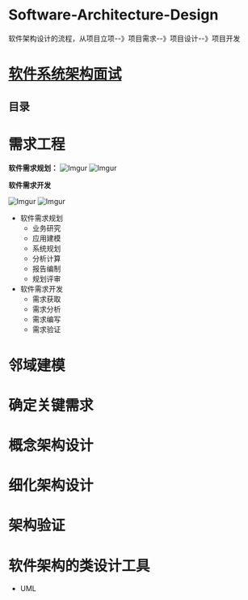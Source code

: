 # Software-Architecture-Design
软件架构设计的流程，从项目立项--》项目需求--》项目设计--》项目开发

# [软件系统架构面试](https://github.com/stevenli91748/Software-Architecture-Design/tree/master/Interview)

目录
---

# 需求工程
 
 **软件需求规划：**
  ![Imgur](https://farm8.staticflickr.com/7876/32567759858_2e4ec05b05_o.jpg)
  ![Imgur](https://farm8.staticflickr.com/7904/45527345245_21539d7bb5_o.jpg)
  
  **软件需求开发**
  
  ![Imgur](https://farm8.staticflickr.com/7853/31500635057_a8341723a5_o.jpg)
  ![Imgur](https://farm8.staticflickr.com/7851/46440126601_b521848ce2_o.jpg)
  
 * 软件需求规划
   * 业务研究
   * 应用建模
   * 系统规划
   * 分析计算
   * 报告编制
   * 规划评审
 * 软件需求开发
   * 需求获取
   * 需求分析
   * 需求编写
   * 需求验证
# 邻域建模
# 确定关键需求
# 概念架构设计
# 细化架构设计
# 架构验证

# 软件架构的类设计工具
  * UML
